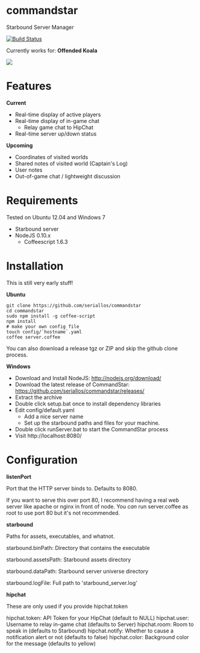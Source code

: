 commandstar
===========

Starbound Server Manager

[![Build Status](https://travis-ci.org/seriallos/commandstar.png)](https://travis-ci.org/seriallos/commandstar)

Currently works for: **Offended Koala**

![](https://raw.github.com/seriallos/commandstar/master/commandstar.png)

Features
========

**Current**

* Real-time display of active players
* Real-time display of in-game chat
    * Relay game chat to HipChat
* Real-time server up/down status

**Upcoming**

* Coordinates of visited worlds
* Shared notes of visited world (Captain's Log)
* User notes
* Out-of-game chat / lightweight discussion

Requirements
============

Tested on Ubuntu 12.04 and Windows 7

* Starbound server
* NodeJS 0.10.x
    * Coffeescript 1.6.3

Installation
============

This is still very early stuff!

**Ubuntu**

    git clone https://github.com/seriallos/commandstar
    cd commandstar
    sudo npm install -g coffee-script
    npm install
    # make your own config file
    touch config/`hostname`.yaml
    coffee server.coffee

You can also download a release tgz or ZIP and skip the github clone process.

**Windows**

* Download and Install NodeJS: http://nodejs.org/download/
* Download the latest release of CommandStar: https://github.com/seriallos/commandstar/releases/
* Extract the archive
* Double click setup.bat once to install dependency libraries
* Edit config/default.yaml
    * Add a nice server name
    * Set up the starbound paths and files for your machine.
* Double click runServer.bat to start the CommandStar process
* Visit http://localhost:8080/

Configuration
=============

**listenPort**

Port that the HTTP server binds to.  Defaults to 8080.

If you want to serve this over port 80, I recommend having a real web server
like apache or nginx in front of node.  You *can* run server.coffee as root to
use port 80 but it's not recommended.

**starbound**

Paths for assets, executables, and whatnot.

starbound.binPath: Directory that contains the executable

starbound.assetsPath: Starbound assets directory

starbound.dataPath: Starbound server universe directory

starbound.logFile: Full path to 'starbound_server.log'

**hipchat**

These are only used if you provide hipchat.token

hipchat.token: API Token for your HipChat (default to NULL)
hipchat.user: Username to relay in-game chat (defaults to Server)
hipchat.room: Room to speak in (defaults to Starbound)
hipchat.notify: Whether to cause a notification alert or not (defaults to false)
hipchat.color: Background color for the message (defaults to yellow)
